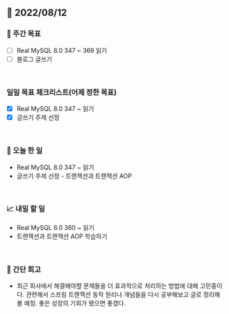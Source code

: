 ## 📅 2022/08/12


### 👏 주간 목표

- [ ] Real MySQL 8.0 347 ~ 369 읽기
- [ ] 블로그 글쓰기

<br/>

### 일일 목표 체크리스트(어제 정한 목표)

- [x] Real MySQL 8.0 347 ~ 읽기
- [x] 글쓰기 주제 선정

<br/>

### 💯 오늘 한 일

- Real MySQL 8.0 347 ~ 읽기
- 글쓰기 주제 선정 - 트랜잭션과 트랜잭션 AOP

<br/>

### 📈 내일 할 일

- Real MySQL 8.0 360 ~ 읽기
- 트랜잭션과 트랜잭션 AOP 학습하기

<br/>

### 🤔 간단 회고

- 최근 회사에서 해결해야할 문제들을 더 효과적으로 처리하는 방법에 대해 고민중이다.
관련해서 스프링 트랜잭션 동작 원리나 개념들을 다시 공부해보고 글로 정리해볼 예정.
좋은 성장의 기회가 됐으면 좋겠다.
